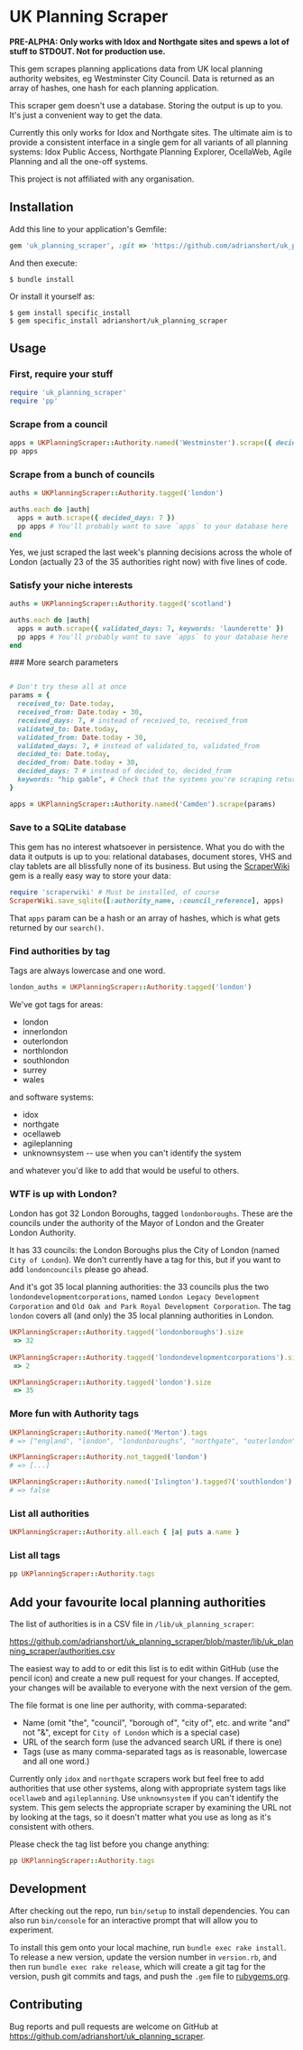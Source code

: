 # UK Planning Scraper

**PRE-ALPHA: Only works with Idox and Northgate sites and spews a lot of stuff to STDOUT. Not for production use.**

This gem scrapes planning applications data from UK local planning authority websites, eg Westminster City Council. Data is returned as an array of hashes, one hash for each planning application.

This scraper gem doesn't use a database. Storing the output is up to you. It's just a convenient way to get the data.

Currently this only works for Idox and Northgate sites. The ultimate aim is to provide a consistent interface in a single gem for all variants of all planning systems: Idox Public Access, Northgate Planning Explorer, OcellaWeb, Agile Planning and all the one-off systems.

This project is not affiliated with any organisation.

## Installation

Add this line to your application's Gemfile:

```ruby
gem 'uk_planning_scraper', :git => 'https://github.com/adrianshort/uk_planning_scraper/'
```

And then execute:

    $ bundle install

Or install it yourself as:

    $ gem install specific_install
    $ gem specific_install adrianshort/uk_planning_scraper

## Usage

### First, require your stuff

```ruby
require 'uk_planning_scraper'
require 'pp'
```

### Scrape from a council

```ruby
apps = UKPlanningScraper::Authority.named('Westminster').scrape({ decided_days: 7 })
pp apps
```

### Scrape from a bunch of councils

```ruby
auths = UKPlanningScraper::Authority.tagged('london')

auths.each do |auth|
  apps = auth.scrape({ decided_days: 7 })
  pp apps # You'll probably want to save `apps` to your database here
end
```

Yes, we just scraped the last week's planning decisions across the whole of London (actually 23 of the 35 authorities right now) with five lines of code.

### Satisfy your niche interests

```ruby
auths = UKPlanningScraper::Authority.tagged('scotland')

auths.each do |auth|
  apps = auth.scrape({ validated_days: 7, keywords: 'launderette' })
  pp apps # You'll probably want to save `apps` to your database here
end
```

### More search parameters

```ruby

# Don't try these all at once
params = {
  received_to: Date.today,
  received_from: Date.today - 30,
  received_days: 7, # instead of received_to, received_from
  validated_to: Date.today,
  validated_from: Date.today - 30,
  validated_days: 7, # instead of validated_to, validated_from
  decided_to: Date.today,
  decided_from: Date.today - 30,
  decided_days: 7 # instead of decided_to, decided_from
  keywords: "hip gable", # Check that the systems you're scraping return the results you expect for multiple keywords (AND or OR?)
}

apps = UKPlanningScraper::Authority.named('Camden').scrape(params)
```

### Save to a SQLite database

This gem has no interest whatsoever in persistence. What you do with the data it outputs is up to you: relational databases, document stores, VHS and clay tablets are all blissfully none of its business. But using the [ScraperWiki](https://github.com/openaustralia/scraperwiki-ruby) gem is a really easy way to store your data:

```ruby
require 'scraperwiki' # Must be installed, of course
ScraperWiki.save_sqlite([:authority_name, :council_reference], apps)
```

That `apps` param can be a hash or an array of hashes, which is what gets returned by our `search()`.

### Find authorities by tag

Tags are always lowercase and one word.

```ruby
london_auths = UKPlanningScraper::Authority.tagged('london')
```

We've got tags for areas:

- london
- innerlondon
- outerlondon
- northlondon
- southlondon
- surrey
- wales

and software systems:

- idox
- northgate
- ocellaweb
- agileplanning
- unknownsystem -- use when you can't identify the system

and whatever you'd like to add that would be useful to others.

### WTF is up with London?

London has got 32 London Boroughs, tagged `londonboroughs`. These are the councils under the authority of the Mayor of London and the Greater London Authority.

It has 33 councils: the London Boroughs plus the City of London (named `City of London`). We don't currently have a tag for this, but if you want to add `londoncouncils` please go ahead.

And it's got 35 local planning authorities: the 33 councils plus the two `londondevelopmentcorporations`, named `London Legacy Development Corporation` and `Old Oak and Park Royal Development Corporation`. The tag `london` covers all (and only) the 35 local planning authorities in London.

```ruby
UKPlanningScraper::Authority.tagged('londonboroughs').size
 => 32
 
UKPlanningScraper::Authority.tagged('londondevelopmentcorporations').size
 => 2

UKPlanningScraper::Authority.tagged('london').size
 => 35
```

### More fun with Authority tags

```ruby
UKPlanningScraper::Authority.named('Merton').tags
# => ["england", "london", "londonboroughs", "northgate", "outerlondon", "southlondon"]

UKPlanningScraper::Authority.not_tagged('london')
# => [...]

UKPlanningScraper::Authority.named('Islington').tagged?('southlondon')
# => false
```

### List all authorities

```ruby
UKPlanningScraper::Authority.all.each { |a| puts a.name }
```

### List all tags

```ruby
pp UKPlanningScraper::Authority.tags
```
## Add your favourite local planning authorities

The list of authorities is in a CSV file in `/lib/uk_planning_scraper`:

https://github.com/adrianshort/uk_planning_scraper/blob/master/lib/uk_planning_scraper/authorities.csv

The easiest way to add to or edit this list is to edit within GitHub (use the pencil icon) and create a new pull request for your changes. If accepted, your changes will be available to everyone with the next version of the gem.

The file format is one line per authority, with comma-separated:

- Name (omit "the", "council", "borough of", "city of", etc. and write "and" not "&", except for `City of London` which is a special case)
- URL of the search form (use the advanced search URL if there is one)
- Tags (use as many comma-separated tags as is reasonable, lowercase and all one word.)

Currently only `idox` and `northgate` scrapers work but feel free to add authorities that use other systems, along with appropriate system tags like `ocellaweb` and `agileplanning`. Use `unknownsystem` if you can't identify the system. This gem selects the appropriate scraper by examining the URL not by looking at the tags, so it doesn't matter what you use as long as it's consistent with others.

Please check the tag list before you change anything:

```ruby
pp UKPlanningScraper::Authority.tags
```

## Development

After checking out the repo, run `bin/setup` to install dependencies. You can also run `bin/console` for an interactive prompt that will allow you to experiment.

To install this gem onto your local machine, run `bundle exec rake install`. To release a new version, update the version number in `version.rb`, and then run `bundle exec rake release`, which will create a git tag for the version, push git commits and tags, and push the `.gem` file to [rubygems.org](https://rubygems.org).

## Contributing

Bug reports and pull requests are welcome on GitHub at https://github.com/adrianshort/uk_planning_scraper.
